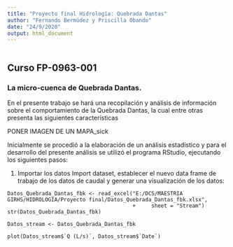 ```yaml
---
title: "Proyecto final Hidrología: Quebrada Dantas"
author: "Fernando Bermúdez y Priscilla Obando"
date: "24/9/2020"
output: html_document
---
```


```{r}
```

## Curso FP-0963-001

### La micro-cuenca de Quebrada Dantas.

En el presente trabajo se hará una recopilación y análisis de información sobre el comportamiento de la Quebrada Dantas, la cual entre otras presenta las siguientes características

PONER IMAGEN DE UN MAPA_sick

Inicialmente se procedió a la elaboración de un análisis estadístico y para el desarrollo del presente análisis se utilizó el programa RStudio, ejecutando los siguientes pasos:
  
1) Importar los datos Import dataset, establecer el nuevo data frame de trabajo de los datos de caudal y generar una visualización de los datos:

```{r}
Datos_Quebrada_Dantas_fbk <- read_excel("E:/DCS/MAESTRIA GIRHS/HIDROLOGIA/Proyecto final/Datos_Quebrada_Dantas_fbk.xlsx", 
                                        +     sheet = "Stream")
str(Datos_Quebrada_Dantas_fbk)

Datos_stream <- Datos_Quebrada_Dantas_fbk

plot(Datos_stream$`Q (L/s)`, Datos_stream$`Date`)

```

